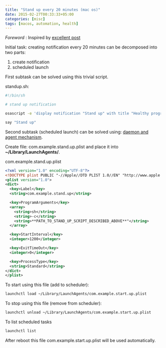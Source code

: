 ```yaml
---
title: "Stand up every 20 minutes (mac os)"
date: 2015-02-27T00:33:33+05:00
categories: [misc]
tags: [macos, automation, health]
---
```

*Foreword* : Inspired by [excellent post](http://blog.jdevelop.com/software/lifehack/health/standing/linux/2015/02/25/standing-task-20.html)

Initial task: creating notification every 20 minutes can be decomposed into two parts:  
1. create notification  
2. scheduled launch  

First subtask can be solved using this trivial script.

standup.sh:

```bash
#!/bin/sh

# stand up notification

osascript -e 'display notification "Stand up" with title "Healthy programmer"'

say "Stand up"
```

Second subtask (scheduled launch) can be solved using: [daemon and agent mechanism](http://launchd.info/).

Create file: com.example.stand.up.plist and place it into **~/Library/LaunchAgents/**.

com.example.stand.up.plist
```xml
<?xml version="1.0" encoding="UTF-8"?>
<!DOCTYPE plist PUBLIC "-//Apple//DTD PLIST 1.0//EN" "http://www.apple.com/DTDs/PropertyList-1.0.dtd">
<plist version="1.0">
<dict>
  <key>Label</key>
  <string>com.example.stand.up</string>

  <key>ProgramArguments</key>
  <array>
    <string>sh</string>
    <string>-c</string>
    <string>**PATH_TO_STAND_UP_SCRIPT_DESCRIBED_ABOVE**"</string>
  </array>

  <key>StartInterval</key>
  <integer>1200</integer>

  <key>ExitTimeOut</key>
  <integer>0</integer>

  <key>ProcessType</key>
  <string>Standard</string>
</dict>
</plist>
```

To start using this file (add to scheduler):

```bash
launchctl load ~/Library/LaunchAgents/com.example.start.up.plist
```

To stop using this file (remove from scheduler):

```bash
launchctl unload ~/Library/LaunchAgents/com.example.start.up.plist
```

To list scheduled tasks

```bash
launchctl list
```

After reboot this file com.example.start.up.plist will be used automatically.
